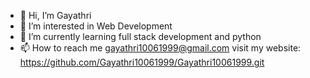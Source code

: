 - 👋 Hi, I’m Gayathri
- 👀 I’m interested in Web Development
- 🌱 I’m currently learning full stack development and python
-  📫 How to reach me gayathri10061999@gmail.com
visit my website: https://github.com/Gayathri10061999/Gayathri10061999.git
<!---
Gayathri10061999/Gayathri10061999 is a ✨ special ✨ repository because its `README.md` (this file) appears on your GitHub profile.
You can click the Preview link to take a look at your changes.
--->
